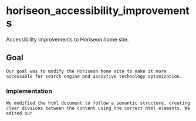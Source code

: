 # horiseon_accessibility_improvements
Accessibility improvements to Horiseon home site.

## Goal
    Our goal was to modify the Horiseon home site to make it more accessable for search engine and assistive technology optimization.

### Implementation
    We modified the html document to follow a semantic structure, creating clear divsions between the content using the correct html elements. We edited our